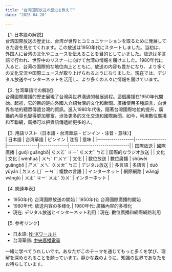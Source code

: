 ```yaml
---
title: "台湾国際放送の歴史を教えて"
date: "2025-04-20"

---
```


【1. 日本語の解説】  
台湾国際放送の歴史は、台湾が世界とコミュニケーションを取るために発展してきた姿を見せてくれます。この放送は1950年代にスタートしました。当初は、外国人に台湾の文化やニュースを伝えることを目的としていました。放送は多言語で行われ、世界中のリスナーに向けて台湾の情報を届けました。1980年代に入ると、台湾の国際的な地位向上とともに、放送の内容も豊かになり、より多くの文化交流や国際ニュースが取り上げられるようになりました。現在では、デジタル放送やインターネットを活用し、より多くの人々に情報を届けています。

【2. 台湾華語での解説】  
台灣國際廣播的歷史展現了台灣與世界溝通的發展過程。這個廣播在1950年代開始。起初，它的目的是向外國人介紹台灣的文化和新聞。廣播使用多種語言，向世界各地的聽眾傳遞台灣的資訊。進入1980年代後，隨著台灣國際地位的提升，廣播的內容也變得更加豐富，涉及更多的文化交流和國際新聞。如今，利用數位廣播和互聯網，廣播可以把資訊傳遞給更多的人。

【3. 用語リスト（日本語・台湾華語・ピンイン・注音・意味）】  
| 日本語           | 台湾華語       | ピンイン       | 注音          | 意味                          |
|------------------|---------------|---------------|--------------|-----------------------------|
| 国際放送         | 國際廣播      | guójì guǎngbō| ㄍㄨㄛˊ ㄐㄧˋ ㄍㄨㄤˇ ㄅㄛ | 国際的なラジオ放送        |
| 文化             | 文化           | wénhuà        | ㄨㄣˊ ㄏㄨㄚˋ  | 文化                          |
| 数位放送         | 數位廣播      | shùwèi guǎngbō | ㄕㄨˋ ㄨㄟˋ ㄍㄨㄤˇ ㄅㄛ | デジタル放送              |
| 多言語           | 多語言        | duō yǔyán     | ㄉㄨㄛ ㄩˇ ㄧㄢˊ | 複数の言語                  |
| インターネット   | 網際網路      | wǎngjì wǎnglù  | ㄨㄤˇ ㄐㄧˋ ㄨㄤˇ ㄌㄨˋ | インターネット            |

【4. 関連年表】  
- 1950年代: 台湾国際放送の開始 | 1950年代: 台灣國際廣播的開始  
- 1980年代: 放送内容の多様化 | 1980年代: 廣播內容的多樣化  
- 現在: デジタル放送とインターネット利用 | 現在: 數位廣播和網際網路利用  

【5. 参考リンク】  
- 日本語: [NHKワールド](https://www3.nhk.or.jp/nhkworld/)  
- 台湾華語: [中央廣播電臺](https://www.rti.org.tw/)

一緒に学べてうれしいです。あなたがこのテーマを通じてもっと多くを学び、理解を深められることを願っています。静かな森のように、知識の世界であなたをお待ちしています。
